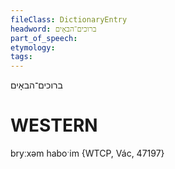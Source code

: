```yaml
---
fileClass: DictionaryEntry
headword: ברוכים־הבאָים
part_of_speech: 
etymology: 
tags: 
---
```

ברוכים־הבאָים

WESTERN
========

bryːxəm haboˑim {WTCP, Vác, 47197}
